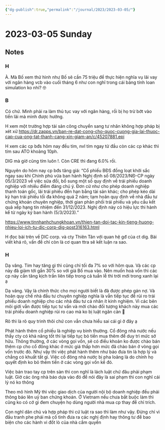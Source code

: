 ```yaml
---
{"dg-publish":true,"permalink":"/journal/2023/2023-03-05/"}
---
```


# 2023-03-05 Sunday

## Notes

### H

À. Mà Bố xem thử hình như Bố sẽ cần 75 triệu để thực hiện nghĩa vụ lãi vay với ngân hàng vcb vào cuối tháng 6 như con nghĩ trong cái bảng tính loan simulation ko nhỉ? 🤓

### B

Có chứ. Mình phải ra làm thủ tục vay với ngân hàng, rồi bị họ trừ bớt vào tiền lãi mà mình được hưởng.

H xem một trường hợp tài sản công chuyển sang tư nhân không hợp pháp bị xét xử 
https://dr.zapps.vn/ban-re-dat-cong-cho-quoc-cuong-gia-lai-thuoc-cap-cua-ong-tat-thanh-cang-xin-giam-an/c/45207881.epi

H xem các cp bđs hôm nay đều tím, nvl tím ngay từ đầu còn các cp khác thì tím sau ATO khoảng 10ph.

DIG mà giờ cũng tím luôn !. Còn CRE thì đang 6.0% rồi.

Nguyên do hôm nay cp bđs tăng giá:
“Cổ phiếu BĐS đồng loạt khởi sắc ngay sau khi Chính phủ vừa ban hành Nghị định số 08/2023/NĐ-CP ngày 05/3/2023 về việc sửa đổi, bổ sung một số quy định về trái phiếu doanh nghiệp với nhiều điểm đáng chú ý. Đơn cử như cho phép doanh nghiệp thanh toán gốc, lãi trái phiếu đến hạn bằng tài sản khác; cho phép kéo dài kỳ hạn trái phiếu tối đa không quá 2 năm; tạm hoãn quy định về nhà đầu tư chứng khoán chuyên nghiệp, thời gian phân phối trái phiếu và yêu cầu kết quả xếp hạng tín nhiệm đến 31/12/2023. Nghị định này có hiệu lực thi hành kể từ ngày ký ban hành (5/3/2023).”

https://www.tinnhanhchungkhoan.vn/thien-tan-doi-tac-kin-tieng-huong-nhieu-loi-ich-tu-dic-corp-dig-post316163.html

H đọc bài trên về DIC corp. và cty Thiên Tân với quan hệ gđ của ct dig. Bài viết khá rõ, vấn đề chỉ còn là cơ quan ttra sẽ kết luận ra sao.

### H

Dạ vâng. Tím hay tăng gì thì cũng chỉ tối đa 7% so với hôm qua. Và các cp này đã giảm tới gần 30% so với giá Bố mua vào. Nên muốn hoà vốn thì các cp này cần tăng kịch trần liên tiếp trong cả tuần lễ thì trời mới trong xanh lại ạ

Dạ vâng. Vậy là chính thức cho mọi người biết là đã được phép gán nợ. Và hoãn quy chế nhà đầu tư chuyên nghiệp nghĩa là vẫn tiếp tục để rủi ro trái phiếu doanh nghiệp cho các nhà đầu tư cá nhân ít kinh nghiệm. Vì các bên môi giới vẫn được tiếp tục tư vấn và mời chào đối tượng khách này mua các trái phiếu doanh nghiệp rủi ro cao mà ko bị luật ngăn cản 🤣

Rõ thì là rõ quy trình thôi chứ con vẫn chưa hiểu sai cái gì ở đây ạ

Phát hành thêm cổ phiếu là nghiệp vụ bình thường. Cổ đông nhà nước nếu thấy cty có khả năng tốt thì lại tiếp tục bỏ tiền mua thêm để duy trì mức sở hữu. Thông thường, ở các vòng gọi vốn, sẽ có điều khoản ko được chào bán thêm cp cho cổ đông khác ở mức giá thấp hơn mức đã chào bán ở vòng gọi vốn trước đó. Như vậy thì việc phát hành thêm như báo đưa tin là hợp lý và chẳng có khuất tất gì. Việc cổ đông nhà nước bị pha loãng là do chính họ quyết định ko bỏ thêm tiền ở các vòng gọi vốn kế đó.

Việc bán trao tay cp trên sàn thì con nghĩ là lách luật chứ đâu phải phạm luật. Giờ các ông nhà báo dựa vào đó để nói đây là sai phạm thì con nghĩ cái lý nó ko thông

Theo mô hình Mỹ thì việc giao dịch của người nội bộ doanh nghiệp đều phải thông báo lên uỷ ban chứng khoán. Ở Vietnam nếu chưa bắt buộc làm thì cũng ko có cớ gì đem chuyện họ dùng người nhà mua cp thay để chỉ trích.

Con nghĩ dân chủ và hợp pháp thì cứ luật ra sao thì làm như vậy. Đừng chỉ vì đấu tranh phe phái mà cố tình đưa ra các nghị định hay thông tư để bao biện cho các hành vi đốt lò của nhà cầm quyền